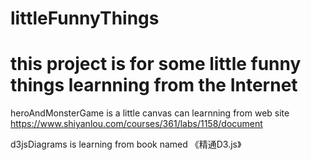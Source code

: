 # littleFunnyThings
# this project is for some little funny things learnning from the Internet

heroAndMonsterGame is a little canvas can learnning from web site https://www.shiyanlou.com/courses/361/labs/1158/document

d3jsDiagrams is learning from book named 《精通D3.js》
